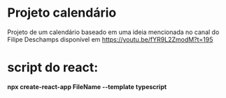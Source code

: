 # Projeto calendário

Projeto de um calendário baseado em uma ideia mencionada no canal do Filipe Deschamps
disponível em https://youtu.be/fYR9L2ZmodM?t=195

# script do react:
**npx create-react-app FileName --template typescript**
